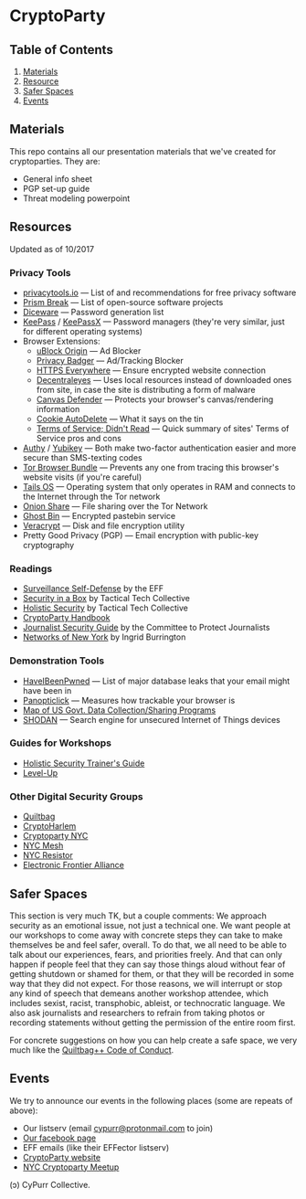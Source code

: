 # CryptoParty
## Table of Contents
1. [Materials](#materials)
2. [Resource](#resources)
3. [Safer Spaces](#safer-spaces)
4. [Events](#Events)

## Materials
This repo contains all our presentation materials that we've created for cryptoparties. They are:
* General info sheet
* PGP set-up guide
* Threat modeling powerpoint

## Resources 
Updated as of 10/2017

### Privacy Tools
* [privacytools.io](https://www.privacytools.io/) — List of and recommendations for free privacy software
* [Prism Break](https://prism-break.org/en/) — List of open-source software projects
* [Diceware](https://www.eff.org/files/2016/07/18/eff_large_wordlist.txt) — Password generation list
* [KeePass](https://keepass.info/) / [KeePassX](https://www.keepassx.org/) — Password managers (they're very similar, just for different operating systems)
* Browser Extensions: 
  * [uBlock Origin](https://www.ublock.org/) — Ad Blocker
  * [Privacy Badger](https://www.eff.org/privacybadger) — Ad/Tracking Blocker
  * [HTTPS Everywhere](https://www.eff.org/https-everywhere) — Ensure encrypted website connection
  * [Decentraleyes](https://decentraleyes.org/) — Uses local resources instead of downloaded ones from site, in case the site is distributing a form of malware
  * [Canvas Defender](https://multiloginapp.com/canvasdefender-browser-extension/) — Protects your browser's canvas/rendering information
  * [Cookie AutoDelete](https://github.com/Cookie-AutoDelete/Cookie-AutoDelete) — What it says on the tin
  * [Terms of Service; Didn't Read](https://tosdr.org/) — Quick summary of sites' Terms of Service pros and cons 
* [Authy](https://authy.com/) / [Yubikey](https://www.yubico.com) — Both make two-factor authentication easier and more secure than SMS-texting codes
* [Tor Browser Bundle](https://www.torproject.org/) — Prevents any one from tracing this browser's website visits (if you're careful)
* [Tails OS](https://tails.boum.org/) — Operating system that only operates in RAM and connects to the Internet through the Tor network
* [Onion Share](https://onionshare.org/) — File sharing over the Tor Network
* [Ghost Bin](https://ghostbin.com) — Encrypted pastebin service
* [Veracrypt](https://www.veracrypt.fr/en/Home.html) — Disk and file encryption utility
* Pretty Good Privacy (PGP) — Email encryption with public-key cryptography

### Readings
* [Surveillance Self-Defense](ssd.eff.org) by the EFF
* [Security in a Box](https://securityinabox.org/en/) by Tactical Tech Collective
* [Holistic Security](https://holistic-security.tacticaltech.org) by Tactical Tech Collective
* [CryptoParty Handbook](https://www.cryptoparty.in/learn/handbook)
* [Journalist Security Guide](https://cpj.org/reports/2012/04/journalist-security-guide.php) by the Committee to Protect Journalists
* [Networks of New York](https://www.mhpbooks.com/books/networks-of-new-york/) by Ingrid Burrington

### Demonstration Tools
* [HaveIBeenPwned](haveibeenpwned.org) — List of major database leaks that your email might have been in 
* [Panopticlick](panopticlick.eff.org) — Measures how trackable your browser is
* [Map of US Govt. Data Collection/Sharing Programs](https://graphcommons.com/graphs/cd61d451-6726-46b3-85a5-9950797ec5d5)
* [SHODAN](https://www.shodan.io/) — Search engine for unsecured Internet of Things devices

### Guides for Workshops
* [Holistic Security Trainer's Guide](https://holistic-security.tacticaltech.org/trainers-manual)
* [Level-Up](https://www.level-up.cc/)

### Other Digital Security Groups 
* [Quiltbag](quiltbagtech.ny)
* [CryptoHarlem](https://www.facebook.com/cryptoharlem)
* [Cryptoparty NYC](https://www.meetup.com/New-York-Cryptoparty-Network/)
* [NYC Mesh](https://nycmesh.net/)
* [NYC Resistor](https://www.nycresistor.com/)
* [Electronic Frontier Alliance](https://www.eff.org/electronic-frontier-alliance)

## Safer Spaces <a name="safer-spaces"></a>
This section is very much TK, but a couple comments:
We approach security as an emotional issue, not just a technical one. We want people at our workshops to come away with concrete steps they can take to make themselves be and feel safer, overall. To do that, we all need to be able to talk about our experiences, fears, and priorities freely. And that can only happen if people feel that they can say those things aloud without fear of getting shutdown or shamed for them, or that they will be recorded in some way that they did not expect. For those reasons, we will interrupt or stop any kind of speech that demeans another workshop attendee, which includes sexist, racist, transphobic, ableist, or technocratic language. We also ask journalists and researchers to refrain from taking photos or recording statements without getting the permission of the entire room first. 

For concrete suggestions on how you can help create a safe space, we very much like the [Quiltbag++ Code of Conduct](https://github.com/quiltbagtech/whatisquiltbag/wiki/Code-of-Conduct-Draft).

## Events
We try to announce our events in the following places (some are repeats of above):
* Our listserv (email cypurr@protonmail.com to join)
* [Our facebook page](https://www.facebook.com/cypurr/)
* EFF emails (like their EFFector listserv)
* [CryptoParty website](https://www.cryptoparty.in)
* [NYC Cryptoparty Meetup](https://www.meetup.com/New-York-Cryptoparty-Network/)

(ɔ) CyPurr Collective. 
